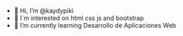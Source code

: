 - 👋 Hi, I’m @kaydypiki
- 👀 I´m interested on  html css js and bootstrap
- 🌱 I’m currently learning  Desarrollo de Aplicaciones Web
<!---
kaydypiki/kaydypiki is a ✨ special ✨ repository because its `README.md` (this file) appears on your GitHub profile.
You can click the Preview link to take a look at your changes.
--->
